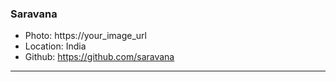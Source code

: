 ### Saravana
- Photo: https://your_image_url
- Location: India
- Github: https://github.com/saravana
***